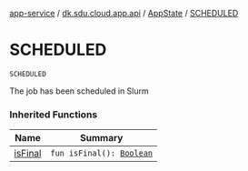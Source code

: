 [app-service](../../index.md) / [dk.sdu.cloud.app.api](../index.md) / [AppState](index.md) / [SCHEDULED](./-s-c-h-e-d-u-l-e-d.md)

# SCHEDULED

`SCHEDULED`

The job has been scheduled in Slurm

### Inherited Functions

| Name | Summary |
|---|---|
| [isFinal](is-final.md) | `fun isFinal(): `[`Boolean`](https://kotlinlang.org/api/latest/jvm/stdlib/kotlin/-boolean/index.html) |
